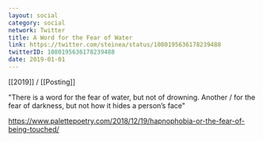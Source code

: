 ```yaml
---
layout: social
category: social
network: Twitter
title: A Word for the Fear of Water
link: https://twitter.com/steinea/status/1080195636178239488
twitterID: 1080195636178239488
date: 2019-01-01
---
```


[[2019]] / [[Posting]]

"There is a word for the fear of water, but not of drowning. Another / for the fear of darkness, but not how it hides a person’s face"

<https://www.palettepoetry.com/2018/12/19/hapnophobia-or-the-fear-of-being-touched/>
